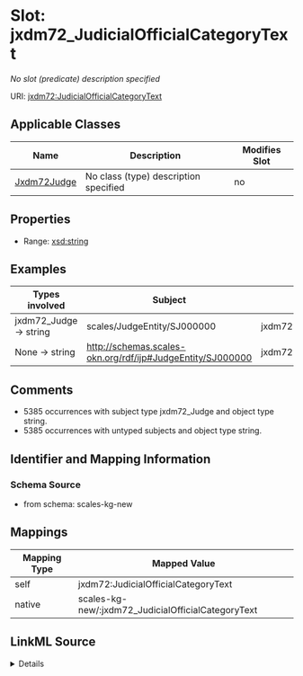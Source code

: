 

# Slot: jxdm72_JudicialOfficialCategoryText


_No slot (predicate) description specified_





URI: [jxdm72:JudicialOfficialCategoryText](http://release.niem.gov/niem/domains/jxdm/7.2/#JudicialOfficialCategoryText)



<!-- no inheritance hierarchy -->





## Applicable Classes

| Name | Description | Modifies Slot |
| --- | --- | --- |
| [Jxdm72Judge](../classes/Jxdm72Judge.md) | No class (type) description specified |  no  |







## Properties

* Range: [xsd:string](xsd:string)






## Examples

| Types involved | Subject | Predicate | Object |
| --- | --- | --- | --- |
| jxdm72_Judge → string | scales/JudgeEntity/SJ000000 | jxdm72:JudicialOfficialCategoryText | Magistrate_Judge |
| None → string | http://schemas.scales-okn.org/rdf/ijp#JudgeEntity/SJ000000 | jxdm72:JudicialOfficialCategoryText | Magistrate_Judge |


## Comments

* 5385 occurrences with subject type jxdm72_Judge and object type string.
* 5385 occurrences with untyped subjects and object type string.

## Identifier and Mapping Information







### Schema Source


* from schema: scales-kg-new




## Mappings

| Mapping Type | Mapped Value |
| ---  | ---  |
| self | jxdm72:JudicialOfficialCategoryText |
| native | scales-kg-new/:jxdm72_JudicialOfficialCategoryText |




## LinkML Source

<details>
```yaml
name: jxdm72_JudicialOfficialCategoryText
description: No slot (predicate) description specified
comments:
- 5385 occurrences with subject type jxdm72_Judge and object type string.
- 5385 occurrences with untyped subjects and object type string.
examples:
- description: jxdm72_Judge → string
  object:
    example_object: Magistrate_Judge
    example_object_type: string
    example_predicate: jxdm72:JudicialOfficialCategoryText
    example_subject: scales/JudgeEntity/SJ000000
    example_subject_type: jxdm72_Judge
- description: None → string
  object:
    example_object: Magistrate_Judge
    example_object_type: string
    example_predicate: jxdm72:JudicialOfficialCategoryText
    example_subject: http://schemas.scales-okn.org/rdf/ijp#JudgeEntity/SJ000000
    example_subject_type: None
from_schema: scales-kg-new
rank: 1000
slot_uri: jxdm72:JudicialOfficialCategoryText
alias: jxdm72_JudicialOfficialCategoryText
domain_of:
- jxdm72_Judge
range: string

```
</details>